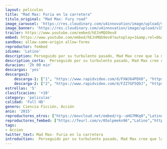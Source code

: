 ```yaml
---
layout: peliculas
title: "Mad Max: Furia en la carretera"
titulo_original: "Mad Max: Fury road"
image_carousel: 'https://res.cloudinary.com/u4innovation/image/upload/v1560725478/mad-poster-min_riwett.jpg'
image_banner: 'https://res.cloudinary.com/u4innovation/image/upload/v1560725479/mad-banner-min_iapqvm.jpg'
trailer: https://www.youtube.com/embed/hEJnMQG9ev8
embed: https://www.youtube.com/embed/hEJnMQG9ev8?autoplay=1&amp;rel=0&amp;hd=1&border=0&wmode=opaque&enablejsapi=1&modestbranding=1&controls=1&showinfo=0
sandbox: allow-same-origin allow-forms
reproductor: fembed
idioma: 'Latino'
description: Perseguido por su turbulento pasado, Mad Max cree que la mejor forma de sobrevivir es ir solo por el mundo. Sin embargo, se ve arrastrado a formar parte de un grupo que huye a través del desierto en un War Rig conducido por una Emperatriz de élite, Furiosa. Escapan de una Ciudadela tiranizada por Immortan Joe, a quien han arrebatado algo irreemplazable. Enfurecido, el Señor de la Guerra moviliza a todas sus bandas y persigue implacablemente a los rebeldes en una "guerra de la carretera" de altas revoluciones... Cuarta entrega de la saga post-apocalíptica que resucita la trilogía que a principios de los ochenta protagonizó Mel Gibson.
description_corta:  Perseguido por su turbulento pasado, Mad Max cree que la mejor forma de sobrevivir es ir solo por el mundo. Sin embargo, se ve arrastrado a formar parte de un grupo que huye a través del desierto en un War Rig conducido por una Emperatriz de élite, Furiosa. Escapan de una ...
duracion: '2h 00 min'
descargas: 'yes'
descargas2:
    descarga-1: ["1", "https://www.rapidvideo.com/d/FXWJ64PDX0", "https://www.google.com/s2/favicons?domain=www.rapidvideo.com","RapidVideo","https://res.cloudinary.com/imbriitneysam/image/upload/v1541473684/mexico.png", "Latino", "Full HD"]
    descarga-2: ["2", "https://www.rapidvideo.com/d/FZZ7GF5Q9J", "https://www.google.com/s2/favicons?domain=www.rapidvideo.com","RapidVideo","https://res.cloudinary.com/imbriitneysam/image/upload/v1541473684/mexico.png", "Latino", "Full HD"]
estrellas: '5'
clasificacion: '+10'
category: 'peliculas'
calidad: 'Full HD'
genero: Ciencia Ficción, Acción
anio: '2015'
reproductores_otros: ["https://movcloud.net/embed/rg--oHG7MKq0","Latino","https://streampelis.info/public/dist/index.html?id=6b162f67dc39afe1ffc9fe52b72f2c11","Latino","https://api.cuevana3.io/stream/index.php?file=ek5lbm9xYWNrS0xYMTZLa2xNbkdvY3ZTb3BtZng4TGp6ZFpobGFMUGtPTFJ5SnFUWU5MSzZkUFhZR1JwbTVha25KR1VvcVBWMGVMWWtaYWhvSkhWNTVXV2JHUmttNUhTc0tTSGtYdW1qK0RVbHc9PQ","Latino","https://mstream.press/cbaaslvftf7l","Latino"]
reproductores_fembed: ["https://feurl.com/v/05olpmekn96","Latino","https://feurl.com/v/8goz63j8ly9","Latino"]
tags:
- Accion
twitter_text: Mad Max- Furia en la carretera
introduction:  Perseguido por su turbulento pasado, Mad Max cree que la mejor forma de sobrevivir es ir solo por el mundo. Sin embargo, se ve arrastrado a formar parte de un grupo que huye a través del desierto en un War Rig conducido por una Emperatriz de élite, Furiosa. Escapan de una
---
```



 







